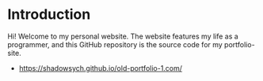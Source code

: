 # Introduction
Hi! Welcome to my personal website. The website features my life as a programmer, and this GitHub repository is the source
code for my portfolio-site.
- https://shadowsych.github.io/old-portfolio-1.com/
